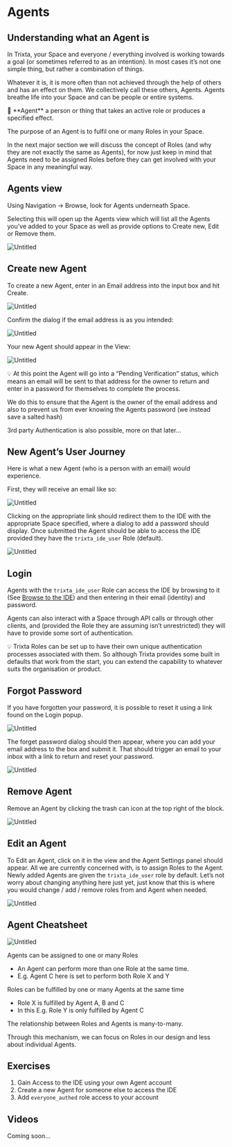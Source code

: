 # Agents

## Understanding what an Agent is

In Trixta, your Space and everyone / everything involved is working towards a goal (or sometimes referred to as an intention). In most cases it’s not one simple thing, but rather a combination of things.

Whatever it is, it is more often than not achieved through the help of others and has an effect on them. We collectively call these others, Agents. Agents breathe life into your Space and can be people or entire systems.

<aside>
📕 **Agent** 
a person or thing that takes an active role or produces a specified effect.

</aside>

The purpose of an Agent is to fulfil one or many Roles in your Space.

In the next major section we will discuss the concept of Roles (and why they are not exactly the same as Agents), for now just keep in mind that Agents need to be assigned Roles before they can get involved with your Space in any meaningful way.

## Agents view

Using Navigation → Browse, look for Agents underneath Space. 

Selecting this will open up the Agents view which will list all the Agents you’ve added to your Space as well as provide options to Create new, Edit or Remove them.

![Untitled](Agents/Untitled.png)

## Create new Agent

To create a new Agent, enter in an Email address into the input box and hit Create.

![Untitled](Agents/Untitled%201.png)

Confirm the dialog if the email address is as you intended:

![Untitled](Agents/Untitled%202.png)

Your new Agent should appear in the View:

![Untitled](Agents/Untitled%203.png)

<aside>
💡 At this point the Agent will go into a “Pending Verification” status, which means an email will be sent to that address for the owner to return and enter in a password for themselves to complete the process.

We do this to ensure that the Agent is the owner of the email address and also to prevent us from ever knowing the Agents password (we instead save a salted hash)

3rd party Authentication is also possible, more on that later…

</aside>

## New Agent’s User Journey

Here is what a new Agent (who is a person with an email) would experience.

First, they will receive an email like so:

![Untitled](Agents/Untitled%204.png)

Clicking on the appropriate link should redirect them to the IDE with the appropriate Space specified, where a dialog to add a password should display. Once submitted the Agent should be able to access the IDE provided they have the `trixta_ide_user` Role (default).

![Untitled](Agents/Untitled%205.png)

## Login

Agents with the `trixta_ide_user` Role can access the IDE by browsing to it (See [Browse to the IDE](../../Getting%20started%20with%20Trixta.md)) and then entering in their email (identity) and password. 

Agents can also interact with a Space through API calls or through other clients, and (provided the Role they are assuming isn’t unrestricted) they will have to provide some sort of authentication.

<aside>
💡 Trixta Roles can be set up to have their own unique authentication processes associated with them. So although Trixta provides some built in defaults that work from the start, you can extend the capability to whatever suits the organisation or product.

</aside>

## Forgot Password

If you have forgotten your password, it is possible to reset it using a link found on the Login popup.

![Untitled](Agents/Untitled%206.png)

The forget password dialog should then appear, where you can add your email address to the box and submit it. That should trigger an email to your inbox with a link to return and reset your password.

![Untitled](Agents/Untitled%207.png)

## Remove Agent

Remove an Agent by clicking the trash can icon at the top right of the block.

![Untitled](Agents/Untitled%208.png)

## Edit an Agent

To Edit an Agent, click on it in the view and the Agent Settings panel should appear. All we are currently concerned with, is to assign Roles to the Agent. Newly added Agents are given the `trixta_ide_user` role by default. Let’s not worry about changing anything here just yet, just know that this is where you would change / add / remove roles from and Agent when needed.

![Untitled](Agents/Untitled%209.png)

## Agent Cheatsheet

![Untitled](Agents/Untitled%2010.png)

Agents can be assigned to one or many Roles

- An Agent can perform more than one Role at the same time.
- E.g. Agent C here is set to perform both Role X and Y

Roles can be fulfilled by one or many Agents at the same time

- Role X is fulfilled by Agent A, B and C
- In this E.g. Role Y is only fulfilled by Agent C

The relationship between Roles and Agents is many-to-many.

Through this mechanism, we can focus on Roles in our design and less about individual Agents.

## Exercises

1. Gain Access to the IDE using your own Agent account
2. Create a new Agent for someone else to access the IDE
3. Add `everyone_authed` role access to your account

## Videos

Coming soon…